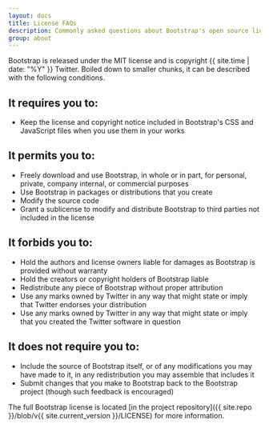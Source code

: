 ```yaml
---
layout: docs
title: License FAQs
description: Commonly asked questions about Bootstrap's open source license.
group: about
---
```


Bootstrap is released under the MIT license and is copyright {{ site.time | date: "%Y" }} Twitter. Boiled down to smaller chunks, it can be described with the following conditions.

## It requires you to:

* Keep the license and copyright notice included in Bootstrap's CSS and JavaScript files when you use them in your works

## It permits you to:

- Freely download and use Bootstrap, in whole or in part, for personal, private, company internal, or commercial purposes
- Use Bootstrap in packages or distributions that you create
- Modify the source code
- Grant a sublicense to modify and distribute Bootstrap to third parties not included in the license

## It forbids you to:

- Hold the authors and license owners liable for damages as Bootstrap is provided without warranty
- Hold the creators or copyright holders of Bootstrap liable
- Redistribute any piece of Bootstrap without proper attribution
- Use any marks owned by Twitter in any way that might state or imply that Twitter endorses your distribution
- Use any marks owned by Twitter in any way that might state or imply that you created the Twitter software in question

## It does not require you to:

- Include the source of Bootstrap itself, or of any modifications you may have made to it, in any redistribution you may assemble that includes it
- Submit changes that you make to Bootstrap back to the Bootstrap project (though such feedback is encouraged)

The full Bootstrap license is located [in the project repository]({{ site.repo }}/blob/v{{ site.current_version }}/LICENSE) for more information.
